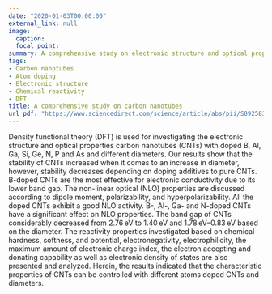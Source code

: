 ```yaml
---
date: "2020-01-03T00:00:00"
external_link: null
image:
  caption:
  focal_point: 
summary: A comprehensive study on electronic structure and optical properties of carbon nanotubes with doped B, Al, Ga, Si, Ge, N, P and As and different diameters
tags:
- Carbon nanotubes
- Atom doping
- Electronic structure
- Chemical reactivity
- DFT
title: A comprehensive study on carbon nanotubes
url_pdf: "https://www.sciencedirect.com/science/article/abs/pii/S0925838819322959"
---
```

Density functional theory (DFT) is used for investigating the electronic structure and optical properties carbon nanotubes (CNTs) with doped B, Al, Ga, Si, Ge, N, P and As and different diameters. Our results show that the stability of CNTs increased when it comes to an increase in diameter, however, stability decreases depending on doping additives to pure CNTs. B-doped CNTs are the most effective for electronic conductivity due to its lower band gap. The non-linear optical (NLO) properties are discussed according to dipole moment, polarizability, and hyperpolarizability. All the doped CNTs exhibit a good NLO activity. B-, Al-, Ga- and N-doped CNTs have a significant effect on NLO properties. The band gap of CNTs considerably decreased from 2.76 eV to 1.40 eV and 1.78 eV–0.83 eV based on the diameter. The reactivity properties investigated based on chemical hardness, softness, and potential, electronegativity, electrophilicity, the maximum amount of electronic charge index, the electron accepting and donating capability as well as electronic density of states are also presented and analyzed. Herein, the results indicated that the characteristic properties of CNTs can be controlled with different atoms doped CNTs and diameters.
